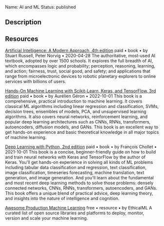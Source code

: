 Name: AI and ML
Status: published

## Description

## Resources

[Artificial Intelligence: A Modern Approach, 4th edition](http://aima.cs.berkeley.edu/global-index.html)
paid • book • by Stuart Russell, Peter Norvig • 2020-04-28
The authoritative, most-used AI textbook, adopted by over 1500 schools. It explores the full breadth of AI, which encompasses logic and probability; perception, reasoning, learning, and action; fairness, trust, social good, and safety; and applications that range from microelectronic devices to robotic planetary explorers to online services with billions of users.

[Hands-On Machine Learning with Scikit-Learn, Keras, and TensorFlow, 3rd edition](https://www.oreilly.com/library/view/hands-on-machine-learning/9781098125967/)
paid • book • by Aurélien Géron • 2022-10-01
This book is a comprehensive, practical introduction to machine learning. It covers classical ML algorithms including linear regression and classification, SVMs, decision trees, ensembles of models, PCA, and unsupervised learning algorithms. It also covers neural networks, reinforcement learning, and popular deep learning architectures such as CNNs, RNNs, transformers, autoencoders, diffusion models, and GANs. This book is an excellent way to get hands-on experience and basic theoretical knowledge in all major topics of machine learning.

[Deep Learning with Python, 2nd edition](https://www.manning.com/books/deep-learning-with-python-second-edition)
paid • book • by François Chollet • 2021-10-01
This book is a concise, beginner-friendly guide on how to build and train neural networks with Keras and TensorFlow by the author of Keras. You'll get hands-on experience in solving all kinds of ML problems including tabular data classification and regression, text classification, image classification, timeseries forecasting, machine translation, text generation, and image generation. And you'll learn about the fundamental and most recent deep learning methods to solve those problems: densely connected networks, CNNs, RNNs, transformers, autoencoders, and GANs. This book offers a unique blend of practical advice, deep learning theory, and insights into the nature of intelligence and cognition.

[Awesome Production Machine Learning](https://github.com/EthicalML/awesome-production-machine-learning)
free • resource • by EthicalML
A curated list of open source libraries and platforms to deploy, monitor, version and scale your machine learning.


